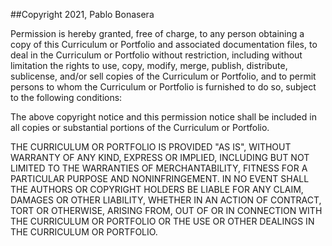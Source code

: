 
##Copyright 2021, Pablo Bonasera

Permission is hereby granted, free of charge, to any person obtaining a copy of this Curriculum or Portfolio and associated documentation files, to deal in the Curriculum or Portfolio without restriction, including without limitation the rights to use, copy, modify, merge, publish, distribute, sublicense, and/or sell copies of the Curriculum or Portfolio, and to permit persons to whom the Curriculum or Portfolio is furnished to do so, subject to the following conditions:

The above copyright notice and this permission notice shall be included in all copies or substantial portions of the Curriculum or Portfolio.

THE CURRICULUM OR PORTFOLIO IS PROVIDED "AS IS", WITHOUT WARRANTY OF ANY KIND, EXPRESS OR IMPLIED, INCLUDING BUT NOT LIMITED TO THE WARRANTIES OF MERCHANTABILITY, FITNESS FOR A PARTICULAR PURPOSE AND NONINFRINGEMENT. IN NO EVENT SHALL THE AUTHORS OR COPYRIGHT HOLDERS BE LIABLE FOR ANY CLAIM, DAMAGES OR OTHER LIABILITY, WHETHER IN AN ACTION OF CONTRACT, TORT OR OTHERWISE, ARISING FROM, OUT OF OR IN CONNECTION WITH THE CURRICULUM OR PORTFOLIO OR THE USE OR OTHER DEALINGS IN THE CURRICULUM OR PORTFOLIO.
